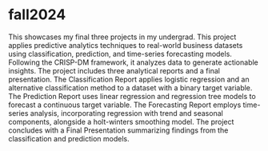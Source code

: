 # fall2024
This showcases my final three projects in my undergrad.
This project applies predictive analytics techniques to real-world business datasets using classification, prediction, and time-series forecasting models. Following the CRISP-DM framework, it analyzes data to generate actionable insights. The project includes three analytical reports and a final presentation. The Classification Report applies logistic regression and an alternative classification method to a dataset with a binary target variable. The Prediction Report uses linear regression and regression tree models to forecast a continuous target variable. The Forecasting Report employs time-series analysis, incorporating regression with trend and seasonal components, alongside a holt-winters smoothing model. The project concludes with a Final Presentation summarizing findings from the classification and prediction models.
